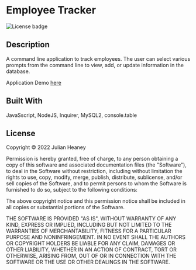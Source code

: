 # Employee Tracker
![License badge](https://img.shields.io/badge/license-MIT-blue)

## Description

A command line application to track employees. The user can select various prompts from the command line to view, add, or update information in the database.

Application Demo [here](https://drive.google.com/file/d/1AP7pJ9bmLNdrXsL7Z41Rwzzrd3dM3J_o/view)

## Built With

JavaSscript, NodeJS, Inquirer, MySQL2, console.table

## License

Copyright © 2022 Julian Heaney

Permission is hereby granted, free of charge, to any person obtaining a copy
of this software and associated documentation files (the "Software"), to deal
in the Software without restriction, including without limitation the rights
to use, copy, modify, merge, publish, distribute, sublicense, and/or sell
copies of the Software, and to permit persons to whom the Software is
furnished to do so, subject to the following conditions:

The above copyright notice and this permission notice shall be included in all
copies or substantial portions of the Software.

THE SOFTWARE IS PROVIDED "AS IS", WITHOUT WARRANTY OF ANY KIND, EXPRESS OR
IMPLIED, INCLUDING BUT NOT LIMITED TO THE WARRANTIES OF MERCHANTABILITY,
FITNESS FOR A PARTICULAR PURPOSE AND NONINFRINGEMENT. IN NO EVENT SHALL THE
AUTHORS OR COPYRIGHT HOLDERS BE LIABLE FOR ANY CLAIM, DAMAGES OR OTHER
LIABILITY, WHETHER IN AN ACTION OF CONTRACT, TORT OR OTHERWISE, ARISING FROM,
OUT OF OR IN CONNECTION WITH THE SOFTWARE OR THE USE OR OTHER DEALINGS IN THE
SOFTWARE.